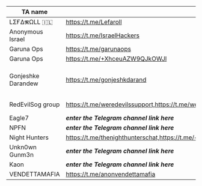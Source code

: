 |TA name|Telegram|Website|Other info|
| ------ | ------ | ------ | ------ |
|LΣҒΔ𝕽ΩLL 🇮🇱|https://t.me/Lefaroll||admin: @LefarollFresco|
|Anonymous Israel|https://t.me/IsraelHackers|||
|Garuna Ops|https://t.me/garunaops|||
|Garuna Ops|https://t.me/+XhceuAZW9QJkOWJl|||
|Gonjeshke Darandew|https://t.me/gonjeshkdarand||admin: @Gonjeshk_Darand - X account: https://x.com/GonjeshkeDarand - https://x.com/darandegonjeshk|
|RedEvilSog group|https://t.me/weredevilssupport,https://t.me/weredevilsog||X account: https://x.com/redevilsog|||
|Eagle7|***enter the Telegram channel link here***|||
|NPFN|***enter the Telegram channel link here***|||
|Night Hunters|https://t.me/thenighthunterschat,https://t.me/+__nZCYRY1t02OGM1,https://t.me/+vbpFOVZzsAQ3NWQ1|||
|Unkn0wn Gunm3n|***enter the Telegram channel link here***|||
|Kaon|***enter the Telegram channel link here***|||
|VENDETTAMAFIA|https://t.me/anonvendettamafia||https://x.com/xVENDETTAMAFIAx|
